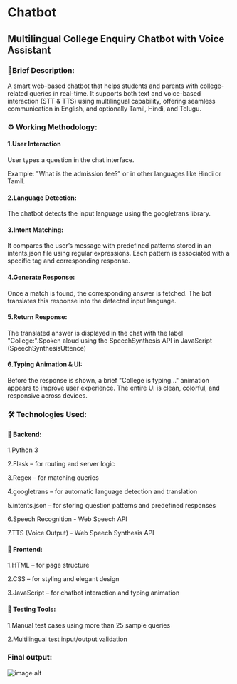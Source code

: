 # Chatbot

## Multilingual College Enquiry Chatbot with Voice Assistant

### 🔎Brief Description:
  A smart web-based chatbot that helps students and parents with college-related queries in real-time. It supports both text and voice-based interaction (STT & TTS) using multilingual capability, offering seamless communication in English, and optionally Tamil, Hindi, and Telugu.

### ⚙️ Working Methodology:

 #### 1.User Interaction
   User types a question in the chat interface.
   
   Example: "What is the admission fee?" or in other languages like Hindi or Tamil.

 #### 2.Language Detection:
   The chatbot detects the input language using the googletrans library.

 #### 3.Intent Matching:
   It compares the user’s message with predefined patterns stored in an intents.json file using regular expressions.
   Each pattern is associated with a specific tag and corresponding response.

#### 4.Generate Response:
   Once a match is found, the corresponding answer is fetched.
   The bot translates this response into the detected input language.

#### 5.Return Response:
   The translated answer is displayed in the chat with the label "College:".Spoken aloud using the SpeechSynthesis API in JavaScript (SpeechSynthesisUttence) 

#### 6.Typing Animation & UI:
   Before the response is shown, a brief "College is typing..." animation appears to improve user experience.
   The entire UI is clean, colorful, and responsive across devices.

### 🛠️ Technologies Used:
  #### 🔧 Backend:
1.Python 3

2.Flask – for routing and server logic

3.Regex – for matching queries

4.googletrans – for automatic language detection and translation

5.intents.json – for storing question patterns and predefined responses

6.Speech Recognition - Web Speech API

7.TTS (Voice Output) - Web Speech Synthesis API

  #### 🎨 Frontend:
1.HTML – for page structure

2.CSS – for styling and elegant design

3.JavaScript – for chatbot interaction and typing animation

#### 🧪 Testing Tools:
1.Manual test cases using more than 25 sample queries

2.Multilingual test input/output validation

### Final output:

![image alt](https://github.com/user-attachments/assets/4223c34b-4b2b-492c-a129-9f5b0722d406)

